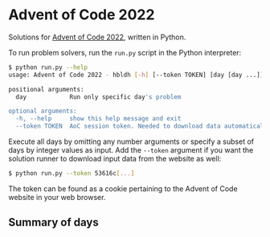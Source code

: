 # Advent of Code 2022

Solutions for [Advent of Code 2022](https://adventofcode.com/2022), written in Python.

To run problem solvers, run the `run.py` script in the Python interpreter:

```bash
$ python run.py --help
usage: Advent of Code 2022 - hbldh [-h] [--token TOKEN] [day [day ...]]

positional arguments:
  day            Run only specific day's problem

optional arguments:
  -h, --help     show this help message and exit
  --token TOKEN  AoC session token. Needed to download data automatically.
```

Execute all days by omitting any number arguments or specify a subset of
days by integer values as input. Add the `--token` argument if you want the
solution runner to download input data from the website as well:

```bash
$ python run.py --token 53616c[...]
```

The token can be found as a cookie pertaining to the Advent of Code website 
in your web browser.


## Summary of days
